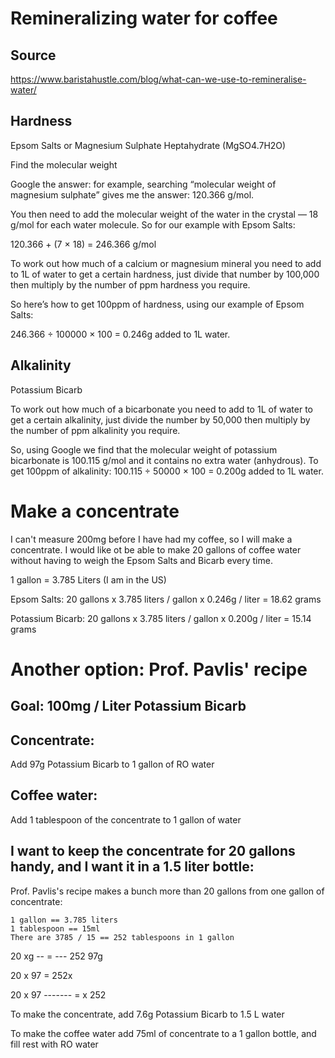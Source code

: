# Remineralizing water for coffee

## Source
https://www.baristahustle.com/blog/what-can-we-use-to-remineralise-water/

## Hardness

Epsom Salts or Magnesium Sulphate Heptahydrate (MgSO4.7H2O)

Find the molecular weight

Google the answer: for example, searching “molecular weight of magnesium sulphate” 
gives me the answer: 120.366 g/mol.

You then need to add the molecular weight of the water in the crystal — 18 g/mol 
for each water molecule. So for our example with Epsom Salts: 

120.366 + (7 × 18) = 246.366 g/mol

To work out how much of a calcium or magnesium mineral you need to add to 1L of 
water to get a certain hardness, just divide that number by 100,000 then multiply by the number of ppm hardness you require.

So here’s how to get 100ppm of hardness, using our example of Epsom Salts: 

246.366 ÷ 100000 × 100 = 0.246g added to 1L water.


## Alkalinity

Potassium Bicarb

To work out how much of a bicarbonate you need to add to 1L of water to get a certain alkalinity,
just divide the number by 50,000 then multiply by the number of ppm alkalinity you require.

So, using Google we find that the molecular weight of potassium bicarbonate is 100.115 g/mol and it contains 
no extra water (anhydrous). To get 100ppm of alkalinity: 100.115 ÷ 50000 × 100 = 0.200g added to 1L water.

# Make a concentrate
I can't measure 200mg before I have had my coffee, so I will make a concentrate.  I would like ot be able to make 
20 gallons of coffee water without having to weigh the Epsom Salts and Bicarb every time.

1 gallon = 3.785 Liters (I am in the US)

Epsom Salts:
20 gallons x 3.785 liters / gallon x 0.246g / liter = 18.62 grams

Potassium Bicarb:
20 gallons x 3.785 liters / gallon x 0.200g / liter = 15.14 grams

# Another option: Prof. Pavlis' recipe

## Goal: 100mg / Liter Potassium Bicarb

## Concentrate:
Add 97g Potassium Bicarb to 1 gallon of RO water

## Coffee water:
Add 1 tablespoon of the concentrate to 1 gallon of water

## I want to keep the concentrate for 20 gallons handy, and I want it in a 1.5 liter bottle:

Prof. Pavlis's recipe makes a bunch more than 20 gallons from one gallon of concentrate:
```
1 gallon == 3.785 liters
1 tablespoon == 15ml
There are 3785 / 15 == 252 tablespoons in 1 gallon
```

20     xg
--  = ---
252   97g

20 x 97 = 252x

20 x 97
------- = x
 252

To make the concentrate, add 7.6g Potassium Bicarb to 1.5 L water

To make the coffee water add 75ml of concentrate to a 1 gallon bottle, and fill rest with RO water
